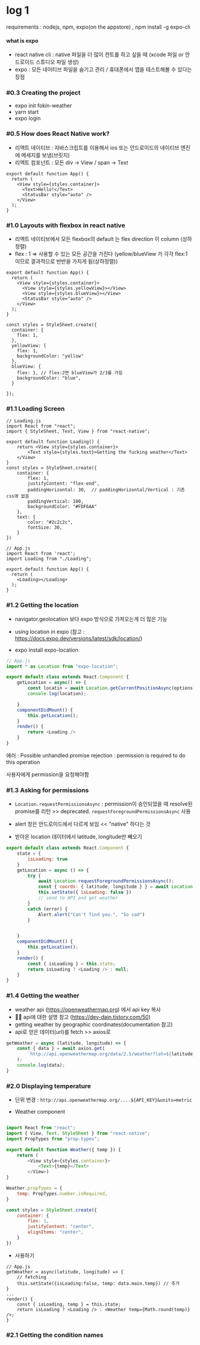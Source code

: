 # log 1

requirements : nodejs, npm, expo(on the appstore) , npm install -g expo-cli

#### what is expo

- react native cli : native 파일을 더 많이 컨트롤 하고 싶을 때 (xcode 파일 or 안드로이드 스튜디오 파일 생성)
- expo : 모든 네이티브 파일을 숨기고 관리 / 휴대폰에서 앱을 테스트해볼 수 있다는 장점



### #0.3 Creating the project

- expo init fokin-weather 
- yarn start
- expo login

### #0.5 How does React Native work?

- 리액트 네이티브 : 자바스크립트를 이용해서 ios 또는 안드로이드의 네이티브 엔진에 메세지를 보냄(브릿지)
- 리액트 컴포넌트 : 모든 div -> View / span -> Text

```react
export default function App() {
  return (
    <View style={styles.container}>
      <Text>Hello!</Text>
      <StatusBar style="auto" />
    </View>
  );
}
```



### #1.0 Layouts with flexbox in react native

- 리액트 네이티브에서 모든 flexbox의 default 는 flex direction 이 column (상하 정렬)
- flex : 1 => 사용할 수 있는 모든 공간을 가진다 (yellow/blueView 가 각각 flex:1 이므로 결과적으로 반반을 가지게 됨(상하정렬))

```react
export default function App() {
  return (
    <View style={styles.container}>
      <View style={styles.yellowView}></View>
      <View style={styles.blueView}></View>
      <StatusBar style="auto" />
    </View>
  );
}

const styles = StyleSheet.create({
  container: {
    flex: 1,
  },
  yellowView: {
    flex: 1,
    backgroundColor: "yellow"
  },
  blueView: {
    flex: 1, // flex:2면 blueView가 2/3를 가짐
    backgroundColor: "blue",
  }

});
```



### #1.1 Loading Screen

```react
// Loading.js
import React from "react";
import { StyleSheet, Text, View } from "react-native";

export default function Loading() {
    return <View style={styles.container}>
        <Text style={styles.text}>Getting the fucking weather</Text>
    </View>
}
const styles = StyleSheet.create({
    container: {
        flex: 1,
        justifyContent: "flex-end",
        paddingHorizontal: 30,  // paddingHorizontal/Vertical : 기존 css에 없음
        paddingVertical: 100,
        backgroundColor: "#FDF6AA"
    },
    text: {
        color: "#2c2c2c",
        fontSize: 30,
    }
})
```

```react
// App.js
import React from 'react';
import Loading from "./Loading";

export default function App() {
  return (
    <Loading></Loading>
  );
}

```



### #1.2 Getting the location

- navigator.geolocation 보다 expo 방식으로 가져오는게 더 많은 기능

- using location in expo (참고 : https://docs.expo.dev/versions/latest/sdk/location/)
- expo install expo-location

```js
// App.js
import * as Location from "expo-location";

export default class extends React.Component {
    getLocation = async() => {
        const locatin = await Location.getCurrentPositionAsync(options);
        console.log(location);

    }
    componentDidMount() {
        this.getLocation();
    }
    render() {
        return <Loading />
    }
}
```

에러 : Possible unhandled promise rejection : permission is required to do this operation

사용자에게 permission을 요청해야함 

### #1.3 Asking for permissions

- `Location.requestPermissionsAsync` : permission이 승인되었을 때 resolve된 promise를 리턴 >> deprecated. `requestForegroundPermissionsAsync` 사용

- alert 창은 안드로이드에서 다르게 보임 << "native" 하다는 것
- 받아온 location  데이터에서 latitude, longitude만 빼오기

```js
export default class extends React.Component {
    state = {
        isLoading: true
    }
    getLocation = async () => {
        try {
            await Location.requestForegroundPermissionsAsync();
            const { coords: { latitude, longitude } } = await Location.getCurrentPositionAsync();
            this.setState({ isLoading: false })
            // send to API and get weather
        }
        catch (error) {
            Alert.alert("Can't find you.", "So sad")
        }


    }
    componentDidMount() {
        this.getLocation();
    }
    render() {
        const { isLoading } = this.state;
        return isLoading ? <Loading /> : null;
    }
}
```



### #1.4 Getting the weather

- weather api (https://openweathermap.org) 에서 api key 복사
- 📌📌 api에 대한 설명 참고 (https://dev-dain.tistory.com/50)
- getting weather by geographic coordinates(documentation 참고)
- api로 얻은 데이터(url)를 fetch >> axios로

```js
getWeather = async (latitude, longitude) => {
    const { data } = await axios.get(
        `http://api.openweathermap.org/data/2.5/weather?lat=${latitude}&lon=${longitude}&APPID=${API_KEY}`
    );
    console.log(data);
}
```



### #2.0 Displaying temperature

- 단위 변경 : `http://api.openweathermap.org/....${API_KEY}&units=metric`

- Weather component

```js

import React from "react";
import { View, Text, StyleSheet } from "react-native";
import PropTypes from "prop-types";

export default function Weather({ temp }) {
    return (
        <View style={styles.container}>
            <Text>{temp}</Text>
        </View>)
}

Weather.propTypes = {
    temp: PropTypes.number.isRequired,
}

const styles = StyleSheet.create({
    container: {
        flex: 1,
        justifyContent: "center",
        alignItems: "center",
    }
})
```

- 사용하기

```JS
// App.js
getWeather = async(latitude, longitude) => {
    // fetching
    this.setState({isLoading:false, temp: data.main.temp}) // 추가
}
...
render() {
    const { isLoading, temp } = this.state;
    return isLoading ? <Loading /> : <Weather temp={Math.round(temp)} />;
}
```



### #2.1 Getting the condition names

